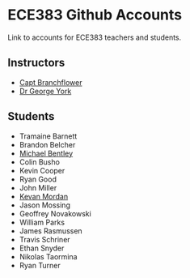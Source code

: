 # ECE383 Github Accounts

Link to accounts for ECE383 teachers and students.

## Instructors

- [Capt Branchflower](https://www.github.com/toddbranch)
- [Dr George York](https://www.github.com/GeorgeYork)

## Students

- Tramaine Barnett
- Brandon Belcher
- [Michael Bentley](https://www.github.com/micfloy)
- Colin Busho
- Kevin Cooper
- Ryan Good
- John Miller
- [Kevan Mordan](https://www.github.com/KingPuffin)
- Jason Mossing
- Geoffrey Novakowski
- William Parks
- James Rasmussen
- Travis Schriner
- Ethan Snyder
- Nikolas Taormina
- Ryan Turner
